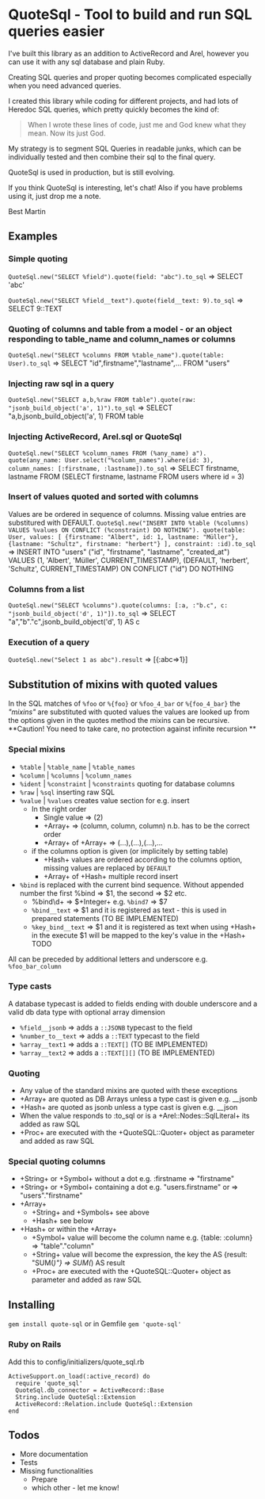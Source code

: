 # QuoteSql - Tool to build and run SQL queries easier
I've built this library as an addition to ActiveRecord and Arel, however you can use it with any sql database and plain Ruby.

Creating SQL queries and proper quoting becomes complicated especially when you need advanced queries.

I created this library while coding for different projects, and had lots of Heredoc SQL queries, which pretty quickly becomes the kind of: 
> When I wrote these lines of code, just me and God knew what they mean. Now its just God.

My strategy is to segment SQL Queries in readable junks, which can be individually tested and then combine their sql to the final query.

QuoteSql is used in production, but is still evolving.

If you think QuoteSql is interesting, let's chat!
Also if you have problems using it, just drop me a note.

Best Martin

## Examples
### Simple quoting
`QuoteSql.new("SELECT %field").quote(field: "abc").to_sql`
  => SELECT 'abc'

`QuoteSql.new("SELECT %field__text").quote(field__text: 9).to_sql`
=> SELECT 9::TEXT

### Quoting of columns and table from a model - or an object responding to table_name and column_names or columns
`QuoteSql.new("SELECT %columns FROM %table_name").quote(table: User).to_sql`
  => SELECT "id",firstname","lastname",... FROM "users"
### Injecting raw sql in a query
`QuoteSql.new("SELECT a,b,%raw FROM table").quote(raw: "jsonb_build_object('a', 1)").to_sql`
  => SELECT "a,b,jsonb_build_object('a', 1) FROM table

### Injecting ActiveRecord, Arel.sql or QuoteSql
`QuoteSql.new("SELECT %column_names FROM (%any_name) a").
    quote(any_name: User.select("%column_names").where(id: 3), column_names: [:firstname, :lastname]).to_sql`
  => SELECT firstname, lastname FROM (SELECT firstname, lastname FROM users where id = 3)

### Insert of values quoted and sorted with columns
Values are be ordered in sequence of columns. Missing value entries are substitured with DEFAULT.
`QuoteSql.new("INSERT INTO %table (%columns) VALUES %values ON CONFLICT (%constraint) DO NOTHING").
    quote(table: User, values: [
      {firstname: "Albert", id: 1, lastname: "Müller"},
      {lastname: "Schultz", firstname: "herbert"}
    ], constraint: :id).to_sql`
  => INSERT INTO "users" ("id", "firstname", "lastname", "created_at")
      VALUES (1, 'Albert', 'Müller', CURRENT_TIMESTAMP), (DEFAULT, 'herbert', 'Schultz', CURRENT_TIMESTAMP)
      ON CONFLICT ("id") DO NOTHING
      
### Columns from a list
`QuoteSql.new("SELECT %columns").quote(columns: [:a, :"b.c", c: "jsonb_build_object('d', 1)"]).to_sql`
  => SELECT "a","b"."c",jsonb_build_object('d', 1) AS c

### Execution of a query
`QuoteSql.new("Select 1 as abc").result` => [{:abc=>1}]


## Substitution of mixins with quoted values 
  In the SQL matches of `%foo` or `%{foo}` or `%foo_4_bar` or `%{foo_4_bar}` the *"mixins"*
  are substituted with quoted values
  the values are looked up from the options given in the quotes method
  the mixins can be recursive.
  **Caution! You need to take care, no protection against infinite recursion **
  
### Special mixins
- `%table` | `%table_name` | `%table_names`
- `%column` | `%columns` | `%column_names`
- `%ident` | `%constraint` | `%constraints` quoting for database columns
- `%raw` | `%sql` inserting raw SQL
- `%value` | `%values` creates value section for e.g. insert
  - In the right order
    - Single value => (2)
    - +Array+ => (column, column, column) n.b. has to be the correct order
    - +Array+ of +Array+ => (...),(...),(...),...
  - if the columns option is given (or implicitely by setting table)
    - +Hash+ values are ordered according to the columns option, missing values are replaced by `DEFAULT`
    - +Array+ of +Hash+ multiple record insert
- `%bind` is replaced with the current bind sequence.
  Without appended number the first %bind => $1, the second => $2 etc.
  - %bind\\d+ => $+Integer+ e.g. `%bind7` => $7
  - `%bind__text` => $1 and it is registered as text - this is used in prepared statements (TO BE IMPLEMENTED)
  - `%key_bind__text` => $1 and it is registered as text when using +Hash+ in the execute
    $1 will be mapped to the key's value in the +Hash+ TODO

All can be preceded by additional letters and underscore e.g. `%foo_bar_column`

### Type casts
A database typecast is added to fields ending with double underscore and a valid db data type
with optional array dimension

- `%field__jsonb` => adds a `::JSONB` typecast to the field
- `%number_to__text` => adds a `::TEXT` typecast to the field
- `%array__text1` => adds a `::TEXT[]` (TO BE IMPLEMENTED)
- `%array__text2` => adds a `::TEXT[][]` (TO BE IMPLEMENTED)

### Quoting
- Any value of the standard mixins are quoted with these exceptions
- +Array+ are quoted as DB Arrays unless a type cast is given e.g. __jsonb
- +Hash+ are quoted as jsonb unless a type cast is given e.g. __json
- When the value responds to :to_sql or is a +Arel::Nodes::SqlLiteral+ its added as raw SQL
- +Proc+ are executed with the +QuoteSQL::Quoter+ object as parameter and added as raw SQL

### Special quoting columns
- +String+ or +Symbol+ without a dot  e.g. :firstname => "firstname"
- +String+ or +Symbol+ containing a dot e.g. "users.firstname" or => "users"."firstname"
- +Array+
  - +String+ and +Symbols+ see above
  - +Hash+ see below
- +Hash+ or within the +Array+
  - +Symbol+ value will become the column name e.g. {table: :column} => "table"."column"
  - +String+ value will become the expression, the key the AS {result: "SUM(*)"} => SUM(*) AS result
  - +Proc+ are executed with the +QuoteSQL::Quoter+ object as parameter and added as raw SQL

## Installing
`gem install quote-sql`
or in Gemfile
`gem 'quote-sql'`

### Ruby on Rails
Add this to config/initializers/quote_sql.rb

    ActiveSupport.on_load(:active_record) do
      require 'quote_sql'
      QuoteSql.db_connector = ActiveRecord::Base
      String.include QuoteSql::Extension
      ActiveRecord::Relation.include QuoteSql::Extension
    end  

## Todos
- More documentation
- Tests
- Missing functionalities
  - Prepare
  - which other - let me know!
